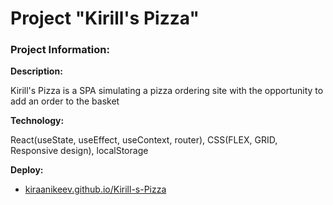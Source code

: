 # Project "Kirill's Pizza"

### Project Information:

**Description:**

Kirill's Pizza is a SPA simulating a pizza ordering site with the opportunity to add an order to the basket

**Technology:**

React(useState, useEffect, useContext, router), CSS(FLEX, GRID, Responsive design), localStorage


**Deploy:**

- [kiraanikeev.github.io/Kirill-s-Pizza](https://kiraanikeev.github.io/Kirill-s-Pizza/)
